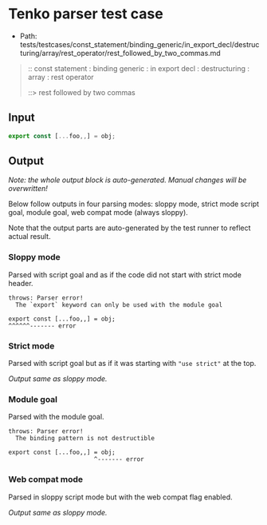 # Tenko parser test case

- Path: tests/testcases/const_statement/binding_generic/in_export_decl/destructuring/array/rest_operator/rest_followed_by_two_commas.md

> :: const statement : binding generic : in export decl : destructuring : array : rest operator
>
> ::> rest followed by two commas

## Input

`````js
export const [...foo,,] = obj;
`````

## Output

_Note: the whole output block is auto-generated. Manual changes will be overwritten!_

Below follow outputs in four parsing modes: sloppy mode, strict mode script goal, module goal, web compat mode (always sloppy).

Note that the output parts are auto-generated by the test runner to reflect actual result.

### Sloppy mode

Parsed with script goal and as if the code did not start with strict mode header.

`````
throws: Parser error!
  The `export` keyword can only be used with the module goal

export const [...foo,,] = obj;
^^^^^^------- error
`````

### Strict mode

Parsed with script goal but as if it was starting with `"use strict"` at the top.

_Output same as sloppy mode._

### Module goal

Parsed with the module goal.

`````
throws: Parser error!
  The binding pattern is not destructible

export const [...foo,,] = obj;
                        ^------- error
`````


### Web compat mode

Parsed in sloppy script mode but with the web compat flag enabled.

_Output same as sloppy mode._
